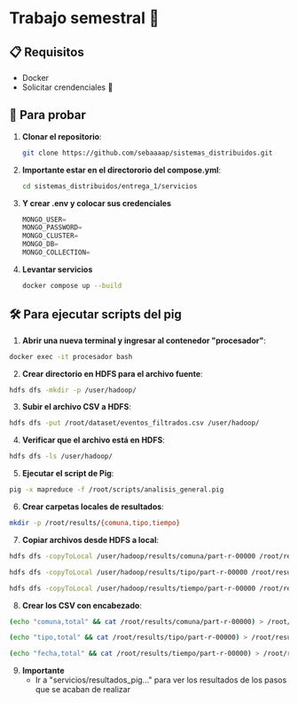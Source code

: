 # Trabajo semestral 🗿


## 📋 Requisitos
- Docker
- Solicitar crendenciales 🥵

## 🚄 Para probar 
1. **Clonar el repositorio**:
   ```bash
   git clone https://github.com/sebaaaap/sistemas_distribuidos.git
   ```
2. **Importante estar en el directororio del compose.yml**:
    ```bash
    cd sistemas_distribuidos/entrega_1/servicios
    ```
3. **Y crear .env y colocar sus credenciales**
   ```python
   MONGO_USER=
   MONGO_PASSWORD= 
   MONGO_CLUSTER=
   MONGO_DB=       
   MONGO_COLLECTION=
   ```
4. **Levantar servicios**
   ```bash
   docker compose up --build
   ```



## 🛠️ Para ejecutar scripts del pig

1. **Abrir una nueva terminal y ingresar al contenedor "procesador"**:
```bash
docker exec -it procesador bash
```
2. **Crear directorio en HDFS para el archivo fuente**:
```bash
hdfs dfs -mkdir -p /user/hadoop/
```

3. **Subir el archivo CSV a HDFS**:
```bash
hdfs dfs -put /root/dataset/eventos_filtrados.csv /user/hadoop/
```
4. **Verificar que el archivo está en HDFS**:
```bash
hdfs dfs -ls /user/hadoop/
```
5. **Ejecutar el script de Pig**:
```bash
pig -x mapreduce -f /root/scripts/analisis_general.pig
```
6. **Crear carpetas locales de resultados**:
```bash
mkdir -p /root/results/{comuna,tipo,tiempo}
```
7. **Copiar archivos desde HDFS a local**:
```bash
hdfs dfs -copyToLocal /user/hadoop/results/comuna/part-r-00000 /root/results/comuna/
```
```bash
hdfs dfs -copyToLocal /user/hadoop/results/tipo/part-r-00000 /root/results/tipo/
```
```bash
hdfs dfs -copyToLocal /user/hadoop/results/tiempo/part-r-00000 /root/results/tiempo/
```
8. **Crear los CSV con encabezado**:
```bash
(echo "comuna,total" && cat /root/results/comuna/part-r-00000) > /root/results/comuna/comuna.csv
```
```bash
(echo "tipo,total" && cat /root/results/tipo/part-r-00000) > /root/results/tipo/tipo.csv
```
```bash
(echo "fecha,total" && cat /root/results/tiempo/part-r-00000) > /root/results/tiempo/tiempo.csv
```
9. **Importante** 
   - Ir a "servicios/resultados_pig..." para ver los resultados de los pasos que se acaban de realizar





 



























